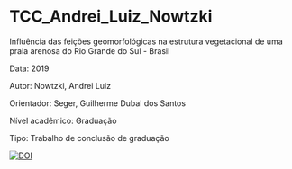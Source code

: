 # TCC_Andrei_Luiz_Nowtzki
Influência das feições geomorfológicas na estrutura vegetacional de uma praia arenosa do Rio Grande do Sul - Brasil

Data: 2019

Autor: Nowtzki, Andrei Luiz 

Orientador: Seger, Guilherme Dubal dos Santos

Nível acadêmico: Graduação

Tipo: Trabalho de conclusão de graduação

[![DOI](https://zenodo.org/badge/371386266.svg)](https://zenodo.org/badge/latestdoi/371386266)
